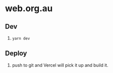 # web.org.au 

## Dev 

1. `yarn dev` 

## Deploy 

1. push to git and Vercel will pick it up and build it. 